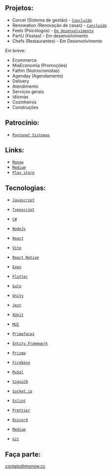 ## Projetos:

- Corcel (Sistema de gestão) - [`Concluído`](https://corcel.monow.cc)
- Renowation (Renovação de casas) - [`Concluído`](https://renowation.be)
- Feels (Psicólogos) - [`Em desenvolvimento`](https://play.google.com/store/apps/details?id=cc.monow.feels)
- PartU (Festas) - Em desenvolvimento
- Chefs (Restaurantes) - Em Desenvolvimento

Em breve:
- Ecommerce
- MiaEconomia (Promoções)
- Fathin (Nutriocionistas)
- Agenday (Agendamento)
- Delivery
- Atendimento
- Serviços gerais
- Idiomas
- Cozinheiros
- Construções

## Patrocínio:

- [`Pontonet Sistemas`](https://pontonetsistemas.com/)

## Links:

- [`Monow`](https://monow.com.br)
- [`Medium`](https://medium.com/@monow.cc)
- [`Play store`](https://play.google.com/store/apps/dev?id=7597092309773950275)

## Tecnologias:

- [`Javascript`](https://www.w3schools.com/js/js_htmldom_document.asp)
- [`Typescript`](https://www.typescriptlang.org/docs)
- [`C#`](https://learn.microsoft.com/pt-br/dotnet/csharp)
- [`NodeJs`](https://nodejs.org/en/docs)

- [`React`](https://reactjs.org/docs/getting-started.html)
- [`Vite`](https://vitejs.dev)
- [`React Native`](https://reactnative.dev/docs/getting-started)
- [`Expo`](https://docs.expo.dev)
- [`Flutter`](https://flutter.dev/)
- [`Gulp`](https://gulpjs.com/docs/en/getting-started/quick-start)
- [`Unity`](https://docs.unity3d.com/Manual/index.html)

- [`Jest`](https://jestjs.io/docs/getting-started)
- [`XUnit`](https://xunit.net/#documentation)

- [`MUI`](https://mui.com/pt/material-ui/getting-started/overview)
- [`Primefaces`](https://www.primefaces.org/primereact/setup)

- [`Entity Framework`](https://learn.microsoft.com/en-us/ef/core)
- [`Prisma`](https://www.prisma.io/docs)
- [`Firebase`](https://firebase.google.com/docs)
- [`MySql`](https://dev.mysql.com/doc)

- [`SignalR`](https://learn.microsoft.com/en-us/aspnet/core/signalr/introduction)
- [`Socket.io`](https://socket.io/docs/v4)

- [`Eslint`](https://eslint.org)
- [`Prettier`](https://prettier.io)

- [`Discord`](https://discord.com)
- [`Medium`](https://medium.com)
- [`Git`](https://git-scm.com)

## Faça parte:
contato@monow.cc
